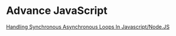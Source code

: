 # Advance JavaScript

[Handling Synchronous Asynchronous Loops In Javascript/Node.JS](https://zackehh.com/handling-synchronous-asynchronous-loops-javascriptnode-js/)